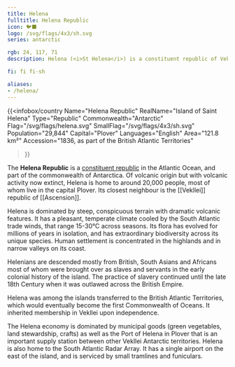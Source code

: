 ```yaml
---
title: Helena
fulltitle: Helena Republic
icon: 🐦‍⬛
logo: /svg/flags/4x3/sh.svg
series: antarctic

rgb: 24, 117, 71
description: Helena (<i>St Helena</i>) is a constituent republic of Vekllei located in the southern Atlantic Ocean.

fi: fi fi-sh

aliases:
- /helena/
---
```

{{<infobox/country
	 Name="Helena Republic"
	 RealName="Island of Saint Helena"
	 Type="Republic"
	 Commonwealth="Antarctic"
	 Flag="/svg/flags/helena.svg"
	 SmallFlag="/svg/flags/4x3/sh.svg"
	 Population="29,844"
	 Capital="Plover"
	 Languages="English"
	 Area="121.8 km²"
	 Accession="1836, as part of the British Atlantic Territories"
 >}}

The <span class="fi fi-sh"></span> **Helena Republic** is a [constituent republic](/republics/) in the Atlantic Ocean, and part of the commonwealth of Antarctica. Of volcanic origin but with volcanic activity now extinct, Helena is home to around 20,000 people, most of whom live in the capital Plover. Its closest neighbour is the [[Vekllei]] republic of [[Ascension]].

Helena is dominated by steep, conspicuous terrain with dramatic volcanic features. It has a pleasant, temperate climate cooled by the South Atlantic trade winds, that range 15-30°C across seasons. Its flora has evolved for millions of years in isolation, and has extraordinary biodiversity across its unique species. Human settlement is concentrated in the highlands and in narrow valleys on its coast.

Helenians are descended mostly from British, South Asians and Africans most of whom were brought over as slaves and servants in the early colonial history of the island. The practice of slavery continued until the late 18th Century when it was outlawed across the British Empire.

Helena was among the islands transferred to the British Atlantic Territories, which would eventually become the first Commonwealth of Oceans. It inherited membership in Vekllei upon independence.

The Helena economy is dominated by municipal goods (green vegetables, land stewardship, crafts) as well as the Port of Helena in Plover that is an important supply station between other Vekllei Antarctic territories. Helena is also home to the South Atlantic Radar Array. It has a single airport on the east of the island, and is serviced by small tramlines and funiculars.




